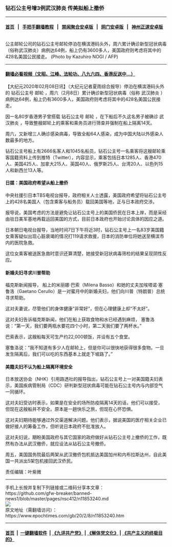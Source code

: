 ### 钻石公主号增3例武汉肺炎 传美拟船上撤侨
------------------------

#### [首页](https://github.com/gfw-breaker/banned-news1/blob/master/README.md) &nbsp;&nbsp;|&nbsp;&nbsp; [手把手翻墙教程](https://github.com/gfw-breaker/guides/wiki) &nbsp;&nbsp;|&nbsp;&nbsp; [禁闻聚合安卓版](https://github.com/gfw-breaker/bn-android) &nbsp;&nbsp;|&nbsp;&nbsp; [网门安卓版](https://github.com/oGate2/oGate) &nbsp;&nbsp;|&nbsp;&nbsp; [神州正道安卓版](https://github.com/SzzdOgate/update) 



<div><img alt="" class="aligncenter wp-post-image" src="https://i.epochtimes.com/assets/uploads/2020/02/000_1OR9EG-600x400.jpg"/>
<div class="red16 caption">
 <p>
  公主邮轮公司的钻石公主号邮轮停泊在横滨港码头外，周六累计确诊新型冠状病毒（俗称武汉肺炎）病例达64例，船上仍有3600多人，美国政府则考虑将其中的428名美国公民接走。 (Photo by Kazuhiro NOGI / AFP)
 </p>
</div>
</div><hr/>

#### [翻墙必看视频（文昭、江峰、法轮功、八九六四、香港反送中...）](https://github.com/gfw-breaker/banned-news1/blob/master/pages/link3.md)

<div><p>
 【大纪元2020年02月08日讯】（大纪元记者夏雨综合报导）停泊在横滨港码头外的
 <ok href="https://www.epochtimes.com/gb/tag/%E9%92%BB%E7%9F%B3%E5%85%AC%E4%B8%BB%E5%8F%B7.html">
  钻石公主号
 </ok>
 <ok href="https://www.epochtimes.com/gb/tag/%E9%82%AE%E8%BD%AE.html">
  邮轮
 </ok>
 ，周六（2月8日）累计确诊新型冠状病毒（俗称
 <ok href="https://www.epochtimes.com/gb/tag/%E6%AD%A6%E6%B1%89%E8%82%BA%E7%82%8E.html">
  武汉肺炎
 </ok>
 ）病例达64例，船上仍有3600多人，美国政府则考虑将其中的428名美国公民接走。
</p>
<p>
 因一名80岁香港男子曾搭载
 <ok href="https://www.epochtimes.com/gb/tag/%E9%92%BB%E7%9F%B3%E5%85%AC%E4%B8%BB%E5%8F%B7.html">
  钻石公主号
 </ok>
 <ok href="https://www.epochtimes.com/gb/tag/%E9%82%AE%E8%BD%AE.html">
  邮轮
 </ok>
 ，在下船后不久这名男子被确诊
 <ok href="https://www.epochtimes.com/gb/tag/%E6%AD%A6%E6%B1%89%E8%82%BA%E7%82%8E.html">
  武汉肺炎
 </ok>
 ，导致整艘邮轮上的乘客和乘务员进行筛查并强制在船上隔离14天。
</p>
<p>
 周六，又新增三人确诊感染病毒，导致全船64人感染，成为中国大陆以外感染人数最多的地方。
</p>
<p>
 钻石公主号船上有2666名客人和1045名船员，钻石公主号一名乘客将这艘邮轮乘客国籍资料上传到推特（Twitter），内容显示，乘客包括日本1285人、香港470人、美国425人、加拿大215人、英国40人、俄罗斯25人、台湾20人、以色列15人和新西兰13人等。
</p>
<h4>
 日媒：美国政府希望从船上撤侨
</h4>
<p>
 中央社援引日本TBS电视台报导，政府相关人士透露，美国政府希望将钻石公主号上的428名美国人（包含乘客与船务员）载回美国等地，正与日本政府交涉。
</p>
<p>
 报导说，美国考虑的方法是避免让钻石公主号上的美国侨民在日本上岸，而是采经由驻日美军基地再载运回美国的方式，目前日本政府也开始讨论具体的因应之道。
</p>
<p>
 日本朝日电视台报导，当地时间7日下午将近3时，钻石公主号上一名83岁美国籍女乘客疑似出现心脏衰竭的情况打119请求救援，日本的消防单位将她送至横滨市内的医院急救。
</p>
<p>
 这位女乘客被送医急救时意识还算清楚，她接受新冠状病毒筛检的结果呈现阴性反应。
</p>
<h4>
 新婚夫妇寻求川普帮助
</h4>
<p>
 福克斯新闻报导， 船上的米丽娜·巴索（Milena Basso）和她的丈夫加埃塔诺·塞鲁洛（Gaetano Cerullo）是一对蜜月中的新婚夫妇，他们向川普（特朗普）总统寻求帮助。
</p>
<p>
 这对夫妻说，尽管他们的身体健康“非常好”，但在心理健康上却“不太好”。
</p>
<p>
 这对夫妇告诉福克斯新闻，他们在船上获取食物和水已经遇到麻烦， 塞鲁洛说：“第一天，我们要两瓶水要花四个小时，第二天我们要了两杯水。”
</p>
<p>
 巴索表示，这艘船每天可生产约22,000顿饭，并设有五个食堂。
</p>
<p>
 塞鲁洛说：“我不知道有多少人在邮轮上，但是你可以很快地获得很多食物。一旦发生隔离后，我们可以吃的东西基本上就走下坡路了。”
</p>
<h4>
 美籍夫妇不认为船上隔离环境安全
</h4>
<p>
 日本放送协会（NHK）引用路透社的报导指出，钻石公主号上一对美国籍夫妇表示，美国疾病管制局（CDC）研判新型冠状病毒可能在钻石公主号内与内部空气一同循环。
</p>
<p>
 这对夫妇受访时表示，如果是在安全的场所防疫隔离14天的话，他们可以接受，但现在这艘船并不安全。原本是一趟快乐之旅，但现在心怀恐惧。
</p>
<p>
 这对夫妇期待能够通过外交渠道解决问题。他们表示，据说美国的医疗相关企业已做好接人的筹备工作，但听说日本政府不批准放人。
</p>
<p>
 这对夫妇说，期盼美国政府与其它国家的政府做好从钻石公主号上撤侨的工作，既然有办法从武汉撤侨，就应设法从钻石公主号撤侨。
</p>
<p>
 周五，美国国务院最后两架从武汉撤侨包机抵达美国加州和内布拉斯达州，自此美国一共派出5架包机接回武汉侨民。
</p>
<p>
 责任编辑：叶紫微
</p>
</div>
<hr/>
手机上长按并复制下列链接或二维码分享本文章：<br/>
https://github.com/gfw-breaker/banned-news1/blob/master/pages/nsc412/n11853240.md <br/>
<a href='https://github.com/gfw-breaker/banned-news1/blob/master/pages/nsc412/n11853240.md'><img src='https://github.com/gfw-breaker/banned-news1/blob/master/pages/nsc412/n11853240.md.png'/></a> <br/>
原文地址（需翻墙访问）：https://www.epochtimes.com/gb/20/2/8/n11853240.htm


------------------------
#### [首页](https://github.com/gfw-breaker/banned-news1/blob/master/README.md) &nbsp;|&nbsp; [一键翻墙软件](https://github.com/gfw-breaker/nogfw/blob/master/README.md) &nbsp;| [《九评共产党》](https://github.com/gfw-breaker/9ping.md/blob/master/README.md#九评之一评共产党是什么) | [《解体党文化》](https://github.com/gfw-breaker/jtdwh.md/blob/master/README.md) | [《共产主义的终极目的》](https://github.com/gfw-breaker/gczydzjmd.md/blob/master/README.md)


<img src='http://gfw-breaker.win/banned-news/pages/nsc412/n11853240.md' width='0px' height='0px'/>
